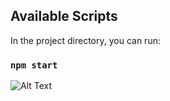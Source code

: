 ## Available Scripts
In the project directory, you can run:
### `npm start`


![Alt Text](./sample.gif)
